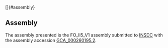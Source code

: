 []{#assembly}

Assembly
--------

The assembly presented is the FO\_II5\_V1 assembly submitted to
[INSDC](http://www.insdc.org) with the assembly accession
[GCA\_000260195.2](http://www.ebi.ac.uk/ena/data/view/GCA_000260195.2).
